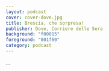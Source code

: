 ```yaml
---
layout: podcast
cover: cover-dove.jpg
title: Brescia, che sorpresa!
publisher: Dove, Corriere delle Sera
background: "f00015"
foreground: "001f60"
category: podcast
---
```


...
